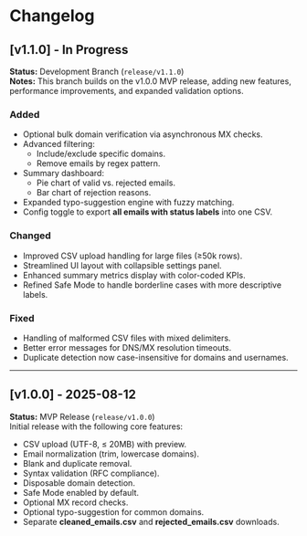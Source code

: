# Changelog

## [v1.1.0] - In Progress
**Status:** Development Branch (`release/v1.1.0`)  
**Notes:** This branch builds on the v1.0.0 MVP release, adding new features, performance improvements, and expanded validation options.

### Added
- Optional bulk domain verification via asynchronous MX checks.
- Advanced filtering:  
  - Include/exclude specific domains.
  - Remove emails by regex pattern.
- Summary dashboard:  
  - Pie chart of valid vs. rejected emails.
  - Bar chart of rejection reasons.
- Expanded typo-suggestion engine with fuzzy matching.
- Config toggle to export **all emails with status labels** into one CSV.

### Changed
- Improved CSV upload handling for large files (≥50k rows).
- Streamlined UI layout with collapsible settings panel.
- Enhanced summary metrics display with color-coded KPIs.
- Refined Safe Mode to handle borderline cases with more descriptive labels.

### Fixed
- Handling of malformed CSV files with mixed delimiters.
- Better error messages for DNS/MX resolution timeouts.
- Duplicate detection now case-insensitive for domains and usernames.

---

## [v1.0.0] - 2025-08-12
**Status:** MVP Release (`release/v1.0.0`)  
Initial release with the following core features:
- CSV upload (UTF-8, ≤ 20MB) with preview.
- Email normalization (trim, lowercase domains).
- Blank and duplicate removal.
- Syntax validation (RFC compliance).
- Disposable domain detection.
- Safe Mode enabled by default.
- Optional MX record checks.
- Optional typo-suggestion for common domains.
- Separate **cleaned_emails.csv** and **rejected_emails.csv** downloads.
